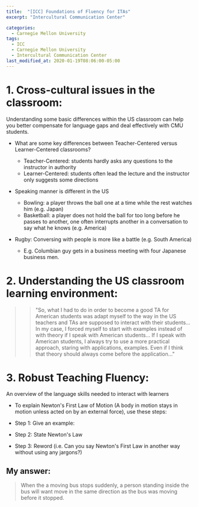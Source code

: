 ```yaml
---
title:  "[ICC] Foundations of Fluency for ITAs"
excerpt: "Intercultural Communication Center"

categories:
  - Carnegie Mellon University
tags:
  - ICC
  - Carnegie Mellon University
  - Intercultural Communication Center
last_modified_at: 2020-01-19T08:06:00-05:00
---
```


# 1. Cross-cultural issues in the classroom:
Understanding some basic differences within the US classroom can help you better compensate for language gaps and deal effectively with CMU students.

- What are some key differences between Teacher-Centered versus Learner-Centered classrooms?
  - Teacher-Centered: students hardly asks any questions to the instructor in authority
  - Learner-Centered: students often lead the lecture and the instructor only suggests some directions
  
- Speaking manner is different in the US
  - Bowling: a player throws the ball one at a time while the rest watches him (e.g. Japan)
  - Basketball: a player does not hold the ball for too long before he passes to another, one often interrupts another in a conversation to say what he knows (e.g. America)
 - Rugby: Conversing with people is more like a battle (e.g. South America)
   - E.g. Columbian guy gets in a business meeting with four Japanese business men.
  
# 2. Understanding the US classroom learning environment:

>> "So, what I had to do in order to become a good TA for American students was adapt myself to the way in the US teachers and TAs are supposed to interact with their students... In my case, I forced myself to start with examples instead of with theory if I speak with American students... If I speak with American students, I always try to use a more practical approach, staring with applications, examples. Even if I think that theory should always come before the application..."

# 3. Robust Teaching Fluency:
An overview of the language skills needed to interact with learners

- To explain Newton's First Law of Motion (A body in motion stays in motion unless acted on by an external force), use these steps:
 - Step 1: Give an example:

 - Step 2: State Newton's Law

 - Step 3: Reword (i.e. Can you say Newton's First Law in another way without using any jargons?)

## My answer:
> When the a moving bus stops suddenly, a person standing inside the bus will want move in the same direction as the bus was moving before it stopped.

